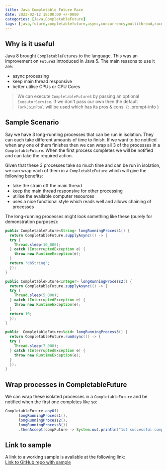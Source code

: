 ```yaml
---
title: Java Completable Future Race
date: 2023-02-12 18:00:00 +/-0000
categories: [Java,CompletableFuture]
tags: [java,future,completablefuture,async,concurrency,multithread,race]
---
```


## Why is it useful
Java 8 brought `CompletableFuture`s to the language. This was an improvement on `Future`s introduced in Java 5. The main reasons to use it are:
- async processing
- keep main thread responsive
- better utilise CPUs or CPU Cores

> We can execute `CompletableFuture`s by passing an optional `ExecutorService`. If we don't pass our own then the default `ForkJoinPool` will be used which has its pros & cons. 
{: .prompt-info }

## Sample Scenario
Say we have 3 long-running processes that can be run in isolation. They can each take different amounts of time to finish. If we want to be notified when any one of them finishes then we can wrap all 3 of the processes in a `CompletableFuture`. When the first process completes we will be notified and can take the required action.  

Given that these 3 processes take so much time and can be run in isolation, we can wrap each of them in a `CompletableFuture` which will give the following benefits:
- take the strain off the main thread
- keep the main thread responsive for other processing
- utilise the available computer resources
- uses a nice functional style which reads well and allows chaining of processes

The long-running processes might look something like these (purely for demonstration purposes):
```java
public CompletableFuture<String> longRunningProcess1() {
  return CompletableFuture.supplyAsync(() -> {
  try {
    Thread.sleep(10_000);
  } catch (InterruptedException e) {
    throw new RuntimeException(e);
  }
  return "dbString";
  });
}

public CompletableFuture<Integer> longRunningProcess2() {
  return CompletableFuture.supplyAsync(() -> {
  try {
    Thread.sleep(5_000);
  } catch (InterruptedException e) {
    throw new RuntimeException(e);
  }
  return 10;
  });
}

public  CompletableFuture<Void> longRunningProcess3() {
  return CompletableFuture.runAsync(() -> {
  try {
    Thread.sleep(7_000);
  } catch (InterruptedException e) {
    throw new RuntimeException(e);
  }
  });
}
```

## Wrap processes in CompletableFuture
We can wrap these isolated processes in a `CompletableFuture` and be notified when the first one completes like so:

```java
CompletableFuture.anyOf(
      longRunningProcess1(),
      longRunningProcess2(),
      longRunningProcess3())
      .thenAccept(compFuture -> System.out.println("1st successful completable future completed " + compFuture.toString()));
```

## Link to sample
A link to a working sample is available at the following link:  
[Link to GitHub repo with sample](https://github.com/eternalgooner/java-samples/blob/main/src/main/java/java8/completablefuture/CompletableFutureOnlyNeedOneToFinish.java)
